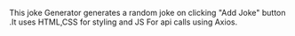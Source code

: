 This joke Generator generates a random joke on clicking "Add Joke" button .It uses HTML,CSS for styling and JS For api calls using Axios.
